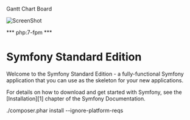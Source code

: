 Gantt Chart Board

![ScreenShot](https://raw.github.com/ApremierA/jira_gantt_chart/master/screen.jpg)

*** php:7-fpm ***




Symfony Standard Edition
========================

Welcome to the Symfony Standard Edition - a fully-functional Symfony
application that you can use as the skeleton for your new applications.

For details on how to download and get started with Symfony, see the
[Installation][1] chapter of the Symfony Documentation.


./composer.phar install --ignore-platform-reqs
